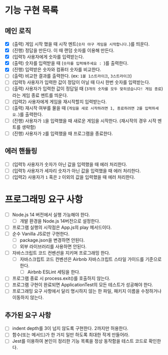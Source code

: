 # 기능 구현 목록

## 메인 로직

- [x] (출력) 게임 시작 했을 때 시작 멘트(`숫자 야구 게임을 시작합니다.`)를 띄운다.
- [x] (진행) 정답을 만든다. 이 때 랜덤 숫자를 이용해 만든다.
- [x] (입력1) 사용자에게 숫자를 입력받는다.
- [x] (출력) 숫자를 입력받을 때 (`숫자를 입력해주세요 : `)를 출력한다.
- [x] (진행) 입력받은 숫자와 컴퓨터 숫자를 비교한다.
- [ ] (출력) 비교한 결과를 출력한다. (ex: `1볼 1스트라이크`, `3스트라이크`)
- [ ] (입력1) 사용자가 입력한 값이 정답이 아닐 때 다시 한번 숫자를 입력받는다.
- [ ] (출력) 사용자가 입력한 값이 정답일 때 (`3개의 숫자를 모두 맞히셨습니다! 게임 종료`)라는 게임 종료 멘트를 띄운다.
- [ ] (입력2) 사용자에게 게임을 재시작할지 입력받는다.
- [ ] (출력) 재시작 여부를 물을 때 (`게임을 새로 시작하려면 1, 종료하려면 2를 입력하세요.`)를 출력한다.
- [ ] (진행) 사용자가 `1`을 입력했을 때 새로운 게임을 시작한다. (재시작의 경우 시작 멘트를 생략함)
- [ ] (진행) 사용자가 `2`를 입력했을 때 프로그램을 종료한다.

## 에러 핸들링

- [ ] (입력1) 사용자가 숫자가 아닌 값을 입력했을 때 에러 처리한다.
- [ ] (입력1) 사용자가 세자리 숫자가 아닌 값을 입력했을 때 에러 처리한다.
- [ ] (입력2) 사용자가 `1` 혹은 `2` 이외의 값을 입력했을 때 에러 처리한다.

# 프로그래밍 요구 사항

- [ ] Node.js 14 버전에서 실행 가능해야 한다.
  - [ ] 개발 환경을 Node.js 14버전으로 설정한다.
- [ ] 프로그램 실행의 시작점은 App.js의 play 메서드이다.
- [ ] 순수 Vanilla JS로만 구현한다.
  - [ ] package.json을 변경하면 안된다.
  - [ ] 외부 라이브러리를 사용하면 안된다.
- [ ] 자바스크립트 코드 컨벤션을 지키며 프로그래밍 한다.
  - [ ] 자바스크립트 코드 컨벤션은 Airbnb 자바스크립트 스타일 가이드를 기준으로 한다.
    - [ ] Airbnb ESLint 세팅을 한다.
- [ ] 프로그램 종료 시 process.exit()를 호출하지 않는다.
- [ ] 프로그램 구현이 완료되면 ApplicationTest의 모든 테스트가 성공해야 한다.
- [ ] 프로그래밍 요구 사항에서 달리 명시하지 않는 한 파일, 패키지 이름을 수정하거나 이동하지 않는다.

## 추가된 요구 사항

- [ ] indent depth를 3이 넘지 않도록 구현한다. 2까지만 허용한다.
- [ ] 함수(또는 메서드)가 한 가지 일만 하도록 최대한 작게 만들어라.
- [ ] Jest를 이용하여 본인이 정리한 기능 목록을 정상 동작함을 테스트 코드로 확인한다.
